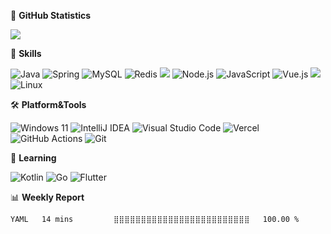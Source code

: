 🌟 **GitHub Statistics**

![](https://github-readme-stats.vercel.app/api?username=krisp7zz&count_private=true&show_icons=true&bg_color=ffffff00&text_color=666666&&hide_border=true)

🔭 **Skills**

![Java](https://img.shields.io/badge/Java-%23ED8B00.svg?style=flat-square&logo=openjdk&logoColor=white) ![Spring](https://img.shields.io/badge/Spring-6DB33F.svg?style=flat-square&logo=spring&logoColor=white) ![MySQL](https://img.shields.io/badge/-MySQL-4479a1?style=flat-square&logo=mysql&logoColor=white) ![Redis](https://img.shields.io/badge/-Redis-dd0031?style=flat-square&logo=redis&logoColor=white) ![](https://img.shields.io/badge/-Python-3670a0?style=flat-square&logo=Python&logoColor=ffdd54) ![Node.js](https://img.shields.io/badge/-Node.js-6da55f?style=flat-square&logo=Node.js&logoColor=fff) ![JavaScript](https://img.shields.io/badge/JavaScript-323330.svg?style=flat-square&logo=javascript&logoColor=F7DF1E) ![Vue.js](https://img.shields.io/badge/Vue.js-35495e.svg?style=flat-square&logo=vuedotjs&logoColor=4FC08D) ![](https://img.shields.io/badge/-Docker-0db7ed?style=flat-square&logo=Docker&logoColor=white) ![Linux](https://img.shields.io/badge/Linux-FCC624?style=flat-square&logo=linux&logoColor=black)



🛠 **Platform&Tools**

![Windows 11](https://img.shields.io/badge/Windows%2011-0079d5.svg?style=flat-square&logo=Windows%2011&logoColor=white) ![IntelliJ IDEA](https://img.shields.io/badge/IntelliJ%20IDEA-000000.svg?style=flat-square&logo=intellij-idea&logoColor=white) ![Visual Studio Code](https://img.shields.io/badge/VS%20Code-0078d7.svg?style=flat-square&logo=visual-studio-code&logoColor=white) ![Vercel](https://img.shields.io/badge/Vercel-000000.svg?style=flat-square&logo=vercel&logoColor=white) ![GitHub Actions](https://img.shields.io/badge/Github%20Actions-2671E5.svg?style=flat-square&logo=githubactions&logoColor=white) ![Git](https://img.shields.io/badge/Git-F05033.svg?style=flat-square&logo=git&logoColor=white)



🚀 **Learning**

![Kotlin](https://img.shields.io/badge/kotlin-7F52FF.svg?style=flat-square&logo=kotlin&logoColor=white) ![Go](https://img.shields.io/badge/Go-00ADD8.svg?style=flat-square&logo=go&logoColor=white) ![Flutter](https://img.shields.io/badge/Flutter-02569B.svg?style=flat-square&logo=Flutter&logoColor=white)



📊 **Weekly Report**

<!--START_SECTION:waka-->

```txt
YAML   14 mins         ⣿⣿⣿⣿⣿⣿⣿⣿⣿⣿⣿⣿⣿⣿⣿⣿⣿⣿⣿⣿⣿⣿⣿⣿⣿   100.00 %
```

<!--END_SECTION:waka-->

